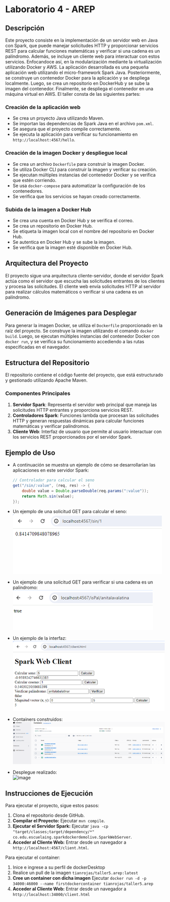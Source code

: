 # Laboratorio 4 - AREP

## Descripción

Este proyecto consiste en la implementación de un servidor web en Java con Spark, que puede manejar solicitudes HTTP y proporcionar servicios REST para calcular funciones matemáticas y verificar si una cadena es un palíndromo. Además, se incluye un cliente web para interactuar con estos servicios.
Enfocandoce así, en la modularización mediante la virtualización utilizando Docker y AWS. La aplicación desarrollada es una pequeña aplicación web utilizando el micro-framework Spark Java. Posteriormente, se construye un contenedor Docker para la aplicación y se despliega localmente. Luego, se crea un repositorio en DockerHub y se sube la imagen del contenedor. Finalmente, se despliega el contenedor en una máquina virtual en AWS. El taller consta de las siguientes partes:

### Creación de la aplicación web

- Se crea un proyecto Java utilizando Maven.
- Se importan las dependencias de Spark Java en el archivo `pom.xml`.
- Se asegura que el proyecto compile correctamente.
- Se ejecuta la aplicación para verificar su funcionamiento en `http://localhost:4567/hello`.

### Creación de la imagen Docker y despliegue local

- Se crea un archivo `Dockerfile` para construir la imagen Docker.
- Se utiliza Docker CLI para construir la imagen y verificar su creación.
- Se ejecutan múltiples instancias del contenedor Docker y se verifica que estén corriendo.
- Se usa `docker-compose` para automatizar la configuración de los contenedores.
- Se verifica que los servicios se hayan creado correctamente.

### Subida de la imagen a Docker Hub

- Se crea una cuenta en Docker Hub y se verifica el correo.
- Se crea un repositorio en Docker Hub.
- Se etiqueta la imagen local con el nombre del repositorio en Docker Hub.
- Se autentica en Docker Hub y se sube la imagen.
- Se verifica que la imagen esté disponible en Docker Hub.

## Arquitectura del Proyecto

El proyecto sigue una arquitectura cliente-servidor, donde el servidor Spark actúa como el servidor que escucha las solicitudes entrantes de los clientes y procesa las solicitudes. El cliente web envía solicitudes HTTP al servidor para realizar cálculos matemáticos o verificar si una cadena es un palíndromo.

## Generación de Imágenes para Desplegar

Para generar la imagen Docker, se utiliza el `Dockerfile` proporcionado en la raíz del proyecto. Se construye la imagen utilizando el comando `docker build`. Luego, se ejecutan múltiples instancias del contenedor Docker con `docker run`, y se verifica su funcionamiento accediendo a las rutas especificadas en el navegador.

## Estructura del Repositorio

El repositorio contiene el código fuente del proyecto, que está estructurado y gestionado utilizando Apache Maven.

### Componentes Principales

1. **Servidor Spark**: Representa el servidor web principal que maneja las solicitudes HTTP entrantes y proporciona servicios REST.
2. **Controladores Spark**: Funciones lambda que procesan las solicitudes HTTP y generan respuestas dinámicas para calcular funciones matemáticas y verificar palíndromos.
3. **Cliente Web**: Interfaz de usuario que permite al usuario interactuar con los servicios REST proporcionados por el servidor Spark.

## Ejemplo de Uso

- A continuación se muestra un ejemplo de cómo se desarrollarían las aplicaciones en este servidor Spark:

    ```java
    // Controlador para calcular el seno
    get("/sin/:value", (req, res) -> {
        double value = Double.parseDouble(req.params(":value"));
        return Math.sin(value);
    });
    ```

- Un ejemplo de una solicitud GET para calcular el seno: \
  ![GET](img/pal.png)
- Un ejemplo de una solicitud GET para verificar si una cadena es un palíndromo: \
  ![GET](img/sin.png)
- Un ejemplo de la interfaz: \
  ![GET](img/interfaz.png)
- Containers construidos:  \
  ![GET](img/img.png)
- Desplegue realizado: \
  ![image](https://github.com/Tianrojas/Lab05-AREP-/assets/62759668/d5405157-c65c-49ae-b788-82c804c85429)

## Instrucciones de Ejecución

Para ejecutar el proyecto, sigue estos pasos:

1. Clona el repositorio desde GitHub.
2. **Compilar el Proyecto:** Ejecutar `mvn compile`.
3. **Ejecutar el Servidor Spark:** Ejecutar `java -cp "target/classes;target/dependency/*" co.edu.escuelaing.sparkdockerdemolive.SparkWebServer`.
4. **Acceder al Cliente Web:** Entrar desde un navegador a `http://localhost:4567/client.html`.

Para ejecutar el container:

1. Inice e ingrese a su perfil de dockerDesktop
2. Realice un pull de la imagen `tianrojas/taller5.arep:latest`
3. **Cree un container con dicha imagen** Ejecutar `docker run -d -p 34000:46000 --name firstdockercontainer tianrojas/taller5.arep`
4. **Acceder al Cliente Web:** Entrar desde un navegador a `http://localhost:34000/client.html`

